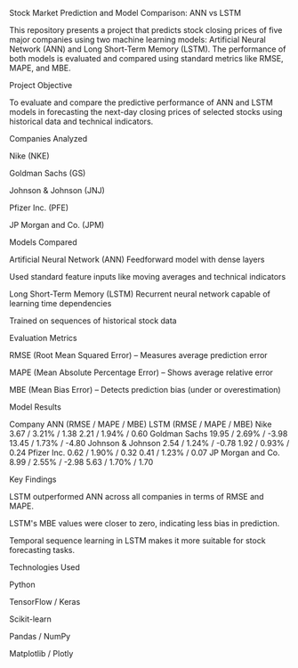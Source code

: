 Stock Market Prediction and Model Comparison: ANN vs LSTM

This repository presents a project that predicts stock closing prices of five major companies using two machine learning models: Artificial Neural Network (ANN) and Long Short-Term Memory (LSTM). The performance of both models is evaluated and compared using standard metrics like RMSE, MAPE, and MBE.

Project Objective

To evaluate and compare the predictive performance of ANN and LSTM models in forecasting the next-day closing prices of selected stocks using historical data and technical indicators.

Companies Analyzed

Nike (NKE)

Goldman Sachs (GS)

Johnson & Johnson (JNJ)

Pfizer Inc. (PFE)

JP Morgan and Co. (JPM)

Models Compared

Artificial Neural Network (ANN)
Feedforward model with dense layers

Used standard feature inputs like moving averages and technical indicators

Long Short-Term Memory (LSTM)
Recurrent neural network capable of learning time dependencies

Trained on sequences of historical stock data

Evaluation Metrics

RMSE (Root Mean Squared Error) – Measures average prediction error

MAPE (Mean Absolute Percentage Error) – Shows average relative error

MBE (Mean Bias Error) – Detects prediction bias (under or overestimation)

Model Results

Company	ANN (RMSE / MAPE / MBE)	LSTM (RMSE / MAPE / MBE)
Nike	3.67 / 3.21% / 1.38	2.21 / 1.94% / 0.60
Goldman Sachs	19.95 / 2.69% / -3.98	13.45 / 1.73% / -4.80
Johnson & Johnson	2.54 / 1.24% / -0.78	1.92 / 0.93% / 0.24
Pfizer Inc.	0.62 / 1.90% / 0.32	0.41 / 1.23% / 0.07
JP Morgan and Co.	8.99 / 2.55% / -2.98	5.63 / 1.70% / 1.70

Key Findings

LSTM outperformed ANN across all companies in terms of RMSE and MAPE.

LSTM's MBE values were closer to zero, indicating less bias in prediction.

Temporal sequence learning in LSTM makes it more suitable for stock forecasting tasks.

Technologies Used

Python

TensorFlow / Keras

Scikit-learn

Pandas / NumPy

Matplotlib / Plotly
